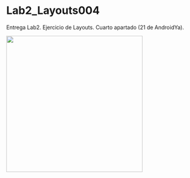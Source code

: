 # Lab2_Layouts004
Entrega Lab2. Ejercicio de Layouts. Cuarto apartado (21 de AndroidYa).

<img src="https://dl.dropboxusercontent.com/u/52992573/PGL/Lab2/Layouts/Lab2_Layouts004_1.png" width="360">
